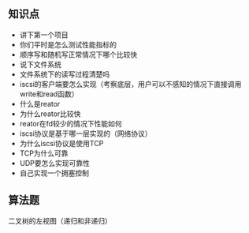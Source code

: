 ## 知识点

+ 讲下第一个项目
+ 你们平时是怎么测试性能指标的
+ 顺序写和随机写正常情况下哪个比较快
+ 说下文件系统
+ 文件系统下的读写过程清楚吗
+ iscsi的客户端要怎么实现（考察底层，用户可以不感知的情况下直接调用write和read函数）
+ 什么是reator
+ 为什么reator比较快
+ reator在fd较少的情况下性能如何
+ iscsi协议是基于哪一层实现的（网络协议）
+ 为什么iscsi协议是使用TCP
+ TCP为什么可靠
+ UDP要怎么实现可靠性
+ 自己实现一个拥塞控制

## 算法题

二叉树的左视图（递归和非递归）

